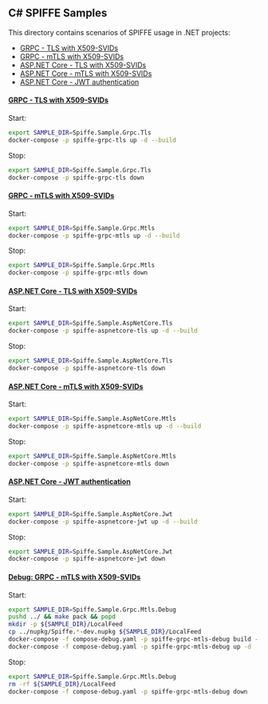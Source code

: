 ## C# SPIFFE Samples

This directory contains scenarios of SPIFFE usage in .NET projects:
- [GRPC - TLS with X509-SVIDs](#grpc---tls-with-x509-svids)
- [GRPC - mTLS with X509-SVIDs](#grpc---mtls-with-x509-svids)
- [ASP.NET Core - TLS with X509-SVIDs](#aspnet-core---tls-with-x509-svids)
- [ASP.NET Core - mTLS with X509-SVIDs](#aspnet-core---mtls-with-x509-svids)
- [ASP.NET Core - JWT authentication](#aspnet-core---jwt-authentication)

#### [GRPC - TLS with X509-SVIDs](./Spiffe.Sample.Grpc.Tls/)
Start:
```sh
export SAMPLE_DIR=Spiffe.Sample.Grpc.Tls
docker-compose -p spiffe-grpc-tls up -d --build
```
Stop:
```sh
export SAMPLE_DIR=Spiffe.Sample.Grpc.Tls
docker-compose -p spiffe-grpc-tls down
```

#### [GRPC - mTLS with X509-SVIDs](./Spiffe.Sample.Grpc.Mtls/)
Start:
```sh
export SAMPLE_DIR=Spiffe.Sample.Grpc.Mtls
docker-compose -p spiffe-grpc-mtls up -d --build
```
Stop:
```sh
export SAMPLE_DIR=Spiffe.Sample.Grpc.Mtls
docker-compose -p spiffe-grpc-mtls down
```

#### [ASP.NET Core - TLS with X509-SVIDs](./Spiffe.Sample.AspNetCore.Tls/)
Start:
```sh
export SAMPLE_DIR=Spiffe.Sample.AspNetCore.Tls
docker-compose -p spiffe-aspnetcore-tls up -d --build
```
Stop:
```sh
export SAMPLE_DIR=Spiffe.Sample.AspNetCore.Tls
docker-compose -p spiffe-aspnetcore-tls down
```

#### [ASP.NET Core - mTLS with X509-SVIDs](./Spiffe.Sample.AspNetCore.Mtls/)
Start:
```sh
export SAMPLE_DIR=Spiffe.Sample.AspNetCore.Mtls
docker-compose -p spiffe-aspnetcore-mtls up -d --build
```
Stop:
```sh
export SAMPLE_DIR=Spiffe.Sample.AspNetCore.Mtls
docker-compose -p spiffe-aspnetcore-mtls down
```

#### [ASP.NET Core - JWT authentication](./Spiffe.Sample.AspNetCore.Jwt/)
Start:
```sh
export SAMPLE_DIR=Spiffe.Sample.AspNetCore.Jwt
docker-compose -p spiffe-aspnetcore-jwt up -d --build
```
Stop:
```sh
export SAMPLE_DIR=Spiffe.Sample.AspNetCore.Jwt
docker-compose -p spiffe-aspnetcore-jwt down
```

#### [Debug: GRPC - mTLS with X509-SVIDs](./Spiffe.Sample.Grpc.Mtls.Debug/)
Start:
```sh
export SAMPLE_DIR=Spiffe.Sample.Grpc.Mtls.Debug
pushd ../ && make pack && popd
mkdir -p ${SAMPLE_DIR}/LocalFeed
cp ../nupkg/Spiffe.*-dev.nupkg ${SAMPLE_DIR}/LocalFeed
docker-compose -f compose-debug.yaml -p spiffe-grpc-mtls-debug build --no-cache
docker-compose -f compose-debug.yaml -p spiffe-grpc-mtls-debug up -d
```
Stop:
```sh
export SAMPLE_DIR=Spiffe.Sample.Grpc.Mtls.Debug
rm -rf ${SAMPLE_DIR}/LocalFeed
docker-compose -f compose-debug.yaml -p spiffe-grpc-mtls-debug down
```